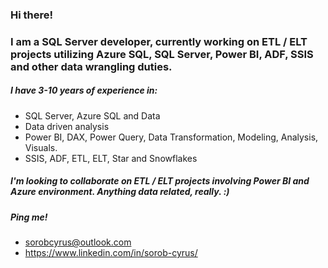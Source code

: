 ### Hi there!
### I am a SQL Server developer, currently working on ETL / ELT projects utilizing Azure SQL, SQL Server, Power BI, ADF, SSIS and other data wrangling duties. 

##### I have 3-10 years of experience in:
- SQL Server, Azure SQL and Data 
- Data driven analysis
- Power BI, DAX, Power Query, Data Transformation, Modeling, Analysis, Visuals.
- SSIS, ADF, ETL, ELT, Star and Snowflakes 



##### I'm looking to collaborate on ETL / ELT projects involving Power BI and Azure environment. Anything data related, really. :)


##### Ping me!

- sorobcyrus@outlook.com
- https://www.linkedin.com/in/sorob-cyrus/



